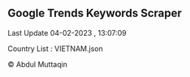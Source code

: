 

## Google Trends Keywords Scraper 
 
Last Update 04-02-2023 , 13:07:09

Country List :
VIETNAM.json



© Abdul Muttaqin 
